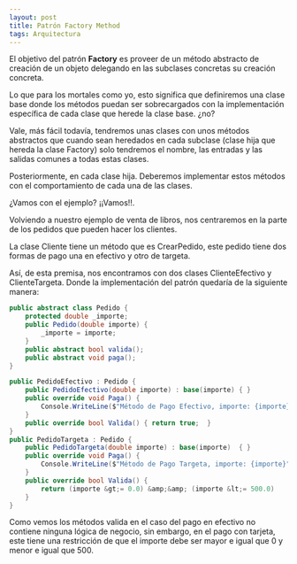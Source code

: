```yaml
---
layout: post
title: Patrón Factory Method
tags: Arquitectura
---
```


El objetivo del patrón **Factory** es proveer de un método abstracto de creación de un objeto delegando en las subclases concretas su creación concreta.

Lo que para los mortales como yo, esto significa que definiremos una clase base donde los métodos puedan ser sobrecargados con la implementación específica de cada clase que herede la clase base. ¿no?

Vale, más fácil todavía, tendremos unas clases con unos métodos abstractos que cuando sean heredados en cada subclase (clase hija que hereda la clase Factory) solo tendremos el nombre, las entradas y las salidas comunes a todas estas clases.

Posteriormente, en cada clase hija. Deberemos implementar estos métodos con el comportamiento de cada una de las clases.

¿Vamos con el ejemplo? ¡¡Vamos!!.

Volviendo a nuestro ejemplo de venta de libros, nos centraremos en la parte de los pedidos que pueden hacer los clientes.

La clase Cliente tiene un método que es CrearPedido, este pedido tiene dos formas de pago una en efectivo y otro de targeta.

Así, de esta premisa, nos encontramos con dos clases ClienteEfectivo y ClienteTargeta. Donde la implementación del patrón quedaría de la siguiente manera:

~~~csharp
public abstract class Pedido {
    protected double _importe;
    public Pedido(double importe) {
        _importe = importe;
    }
    public abstract bool valida();
    public abstract void paga();
}
~~~

~~~csharp
public PedidoEfectivo : Pedido {
    public PedidoEfectivo(double importe) : base(importe) { }
    public override void Paga() {
        Console.WriteLine($"Método de Pago Efectivo, importe: {importe}");
    }
    public override bool Valida() { return true;  }
}
public PedidoTargeta : Pedido {
    public PedidoTargeta(double importe) : base(importe)  { }
    public override void Paga() {
        Console.WriteLine($"Método de Pago Targeta, importe: {importe}");
    }
    public override bool Valida() {
        return (importe &gt;= 0.0) &amp;&amp; (importe &lt;= 500.0)
    }
}
~~~

Como vemos los métodos valida en el caso del pago en efectivo no contiene ninguna lógica de negocio, sin embargo, en el pago con tarjeta, este tiene una restricción de que el importe debe ser mayor e igual que 0 y menor e igual que 500.
